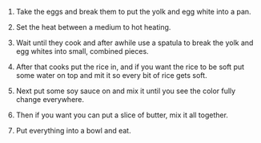 1. Take the eggs and break them to put the yolk and egg white into a pan.

2. Set the heat between a medium to hot heating.

3. Wait until they cook and after awhile use a spatula to break the yolk and egg whites into small, combined pieces.

4. After that cooks put the rice in, and if you want the rice to be soft put some water on top and mit it so every bit of rice gets soft.

5. Next put some soy sauce on and mix it until you see the color fully change everywhere.

6. Then if you want you can put a slice of butter, mix it all together.

7. Put everything into a bowl and eat.